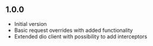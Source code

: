 ## 1.0.0

- Initial version
- Basic request overrides with added functionality
- Extended dio client with possibility to add interceptors